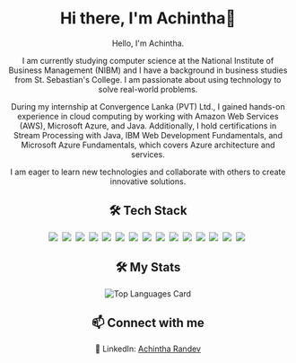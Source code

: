 <h1 align="center">Hi there, I'm Achintha👋</h1>
<div align="center">
<p>Hello, I'm Achintha.</p>

<p>I am currently studying computer science at the National Institute of Business Management (NIBM) and I have a background in business studies from St. Sebastian's College. I am passionate about using technology to solve real-world problems.</p>

<p>During my internship at Convergence Lanka (PVT) Ltd., I gained hands-on experience in cloud computing by working with Amazon Web Services (AWS), Microsoft Azure, and Java. Additionally, I hold certifications in Stream Processing with Java, IBM Web Development Fundamentals, and Microsoft Azure Fundamentals, which covers Azure architecture and services.</p>

<p>I am eager to learn new technologies and collaborate with others to create innovative solutions.</p>
</div>
<h2 align="center">🛠 Tech Stack</h2>
<div align="center">
<img src="https://img.shields.io/badge/Python-3776AB?logo=python&logoColor=fff">&nbsp;
<img src="https://img.shields.io/badge/CSS-1572B6?logo=css3&logoColor=fff">&nbsp;
<img src="https://img.shields.io/badge/HTML-%23E34F26.svg?logo=html5&logoColor=white">&nbsp;
<img src="https://img.shields.io/badge/Java-%23ED8B00.svg?logo=openjdk&logoColor=white">&nbsp;
<img src="https://img.shields.io/badge/Bootstrap-7952B3?logo=bootstrap&logoColor=fff">&nbsp;
<img src="https://img.shields.io/badge/Next.js-black?logo=next.js&logoColor=white">&nbsp;
<img src="https://img.shields.io/badge/Node.js-6DA55F?logo=node.js&logoColor=white">&nbsp;
<img src="https://img.shields.io/badge/Spring%20Boot-6DB33F?logo=springboot&logoColor=fff">&nbsp;
<img src="https://img.shields.io/badge/AWS-%23FF9900.svg?logo=amazon-web-services&logoColor=white">&nbsp;
<img src="https://img.shields.io/badge/Google%20Cloud-%234285F4.svg?logo=google-cloud&logoColor=white">&nbsp;
<img src="https://img.shields.io/badge/MongoDB-%234ea94b.svg?logo=mongodb&logoColor=white">&nbsp;
<img src="https://img.shields.io/badge/MySQL-4479A1?logo=mysql&logoColor=fff">&nbsp;
<img src="https://img.shields.io/badge/ChatGPT-74aa9c?logo=openai&logoColor=white">&nbsp;
<img src="https://img.shields.io/badge/GitHub%20Copilot-000?logo=githubcopilot&logoColor=fff">&nbsp;
<img src="https://img.shields.io/badge/JavaScript-F7DF1E?logo=javascript&logoColor=000">&nbsp;</div>
<h2 align="center">🛠 My Stats</h2>
<div align="center">
<img src="https://github-readme-stats.vercel.app/api/top-langs/?username=achintha-biz&layout=compact&theme=dark" alt="Top Languages Card"></div>
<h2 align="center">📫 Connect with me</h2>
<p align="center">🔗 LinkedIn: <a href="www.linkedin.com/in/achintha-randev-895b4b218" target="_blank">Achintha Randev</a></p>
